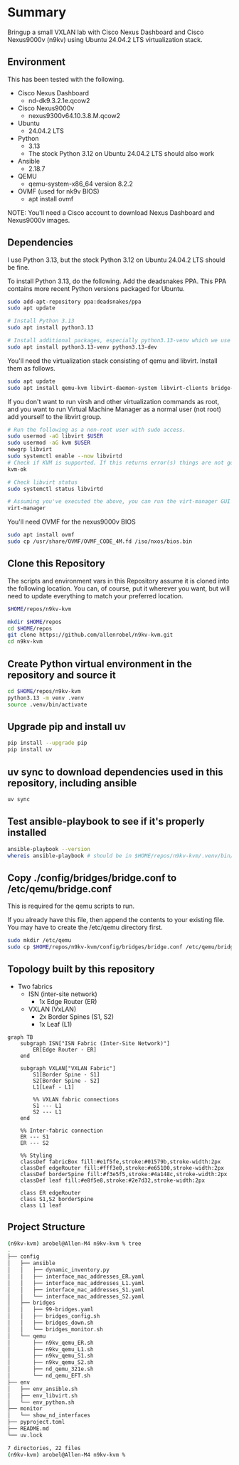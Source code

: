 # Summary

Bringup a small VXLAN lab with Cisco Nexus Dashboard and Cisco Nexus9000v (n9kv)
using Ubuntu 24.04.2 LTS virtualization stack.

## Environment

This has been tested with the following.

- Cisco Nexus Dashboard
  - nd-dk9.3.2.1e.qcow2
- Cisco Nexus9000v
  - nexus9300v64.10.3.8.M.qcow2
- Ubuntu
  - 24.04.2 LTS
- Python
  - 3.13
  - The stock Python 3.12 on Ubuntu 24.04.2 LTS should also work
- Ansible
  - 2.18.7
- QEMU
  - qemu-system-x86_64 version 8.2.2
- OVMF (used for nk9v BIOS)
  - apt install ovmf

NOTE: You'll need a Cisco account to download Nexus Dashboard and Nexus9000v images.

## Dependencies

I use Python 3.13, but the stock Python 3.12 on Ubuntu 24.04.2 LTS should be fine.

To install Python 3.13, do the following.  Add the deadsnakes PPA.
This PPA contains more recent Python versions packaged for Ubuntu.

```bash
sudo add-apt-repository ppa:deadsnakes/ppa
sudo apt update

# Install Python 3.13
sudo apt install python3.13

# Install additional packages, especially python3.13-venv which we use further below
sudo apt install python3.13-venv python3.13-dev
```

You'll need the virtualization stack consisting of qemu and libvirt.
Install them as follows.

```bash
sudo apt update
sudo apt install qemu-kvm libvirt-daemon-system libvirt-clients bridge-utils virt-manager
```

If you don't want to run virsh and other virtualization commands as root, and you want
to run Virtual Machine Manager as a normal user (not root) add yourself to the libvirt
group.

```bash
# Run the following as a non-root user with sudo access.
sudo usermod -aG libvirt $USER
sudo usermod -aG kvm $USER
newgrp libvirt
sudo systemctl enable --now libvirtd
# Check if KVM is supported. If this returns error(s) things are not going to work for you.
kvm-ok

# Check libvirt status
sudo systemctl status libvirtd

# Assuming you've executed the above, you can run the virt-manager GUI (Virtual Machine Manager) as a normal user.
virt-manager
```

You'll need OVMF for the nexus9000v BIOS

```bash
sudo apt install ovmf
sudo cp /usr/share/OVMF/OVMF_CODE_4M.fd /iso/nxos/bios.bin
```

## Clone this Repository

The scripts and environment vars in this Repository assume it is cloned into
the following location.  You can, of course, put it wherever you want, but
will need to update everything to match your preferred location.

```bash
$HOME/repos/n9kv-kvm
```

```bash
mkdir $HOME/repos
cd $HOME/repos
git clone https://github.com/allenrobel/n9kv-kvm.git
cd n9kv-kvm
```

## Create Python virtual environment in the repository and source it

```bash
cd $HOME/repos/n9kv-kvm
python3.13 -m venv .venv
source .venv/bin/activate
```

## Upgrade pip and install uv

```bash
pip install --upgrade pip
pip install uv
```

## uv sync to download dependencies used in this repository, including ansible

```bash
uv sync
```

## Test ansible-playbook to see if it's properly installed

```bash
ansible-playbook --version
whereis ansible-playbook # should be in $HOME/repos/n9kv-kvm/.venv/bin/ansible-playbook
```

## Copy ./config/bridges/bridge.conf to /etc/qemu/bridge.conf

This is required for the qemu scripts to run.

If you already have this file, then append the contents to your existing file.
You may have to create the /etc/qemu directory first.

```bash
sudo mkdir /etc/qemu
sudo cp $HOME/repos/n9kv-kvm/config/bridges/bridge.conf /etc/qemu/bridge.conf
```

## Topology built by this repository

- Two fabrics
  - ISN (inter-site network)
    - 1x Edge Router (ER)
  - VXLAN (VxLAN)
    - 2x Border Spines (S1, S2)
    - 1x Leaf (L1)

```mermaid
graph TB
    subgraph ISN["ISN Fabric (Inter-Site Network)"]
        ER[Edge Router - ER]
    end

    subgraph VXLAN["VXLAN Fabric"]
        S1[Border Spine - S1]
        S2[Border Spine - S2]
        L1[Leaf - L1]
        
        %% VXLAN fabric connections
        S1 --- L1
        S2 --- L1
    end

    %% Inter-fabric connection
    ER --- S1
    ER --- S2

    %% Styling
    classDef fabricBox fill:#e1f5fe,stroke:#01579b,stroke-width:2px
    classDef edgeRouter fill:#fff3e0,stroke:#e65100,stroke-width:2px
    classDef borderSpine fill:#f3e5f5,stroke:#4a148c,stroke-width:2px
    classDef leaf fill:#e8f5e8,stroke:#2e7d32,stroke-width:2px

    class ER edgeRouter
    class S1,S2 borderSpine
    class L1 leaf
```

## Project Structure

```bash
(n9kv-kvm) arobel@Allen-M4 n9kv-kvm % tree
.
├── config
│   ├── ansible
│   │   ├── dynamic_inventory.py
│   │   ├── interface_mac_addresses_ER.yaml
│   │   ├── interface_mac_addresses_L1.yaml
│   │   ├── interface_mac_addresses_S1.yaml
│   │   └── interface_mac_addresses_S2.yaml
│   ├── bridges
│   │   ├── 99-bridges.yaml
│   │   ├── bridges_config.sh
│   │   ├── bridges_down.sh
│   │   └── bridges_monitor.sh
│   └── qemu
│       ├── n9kv_qemu_ER.sh
│       ├── n9kv_qemu_L1.sh
│       ├── n9kv_qemu_S1.sh
│       ├── n9kv_qemu_S2.sh
│       ├── nd_qemu_321e.sh
│       └── nd_qemu_EFT.sh
├── env
│   ├── env_ansible.sh
│   ├── env_libvirt.sh
│   └── env_python.sh
├── monitor
│   └── show_nd_interfaces
├── pyproject.toml
├── README.md
└── uv.lock

7 directories, 22 files
(n9kv-kvm) arobel@Allen-M4 n9kv-kvm %
```
